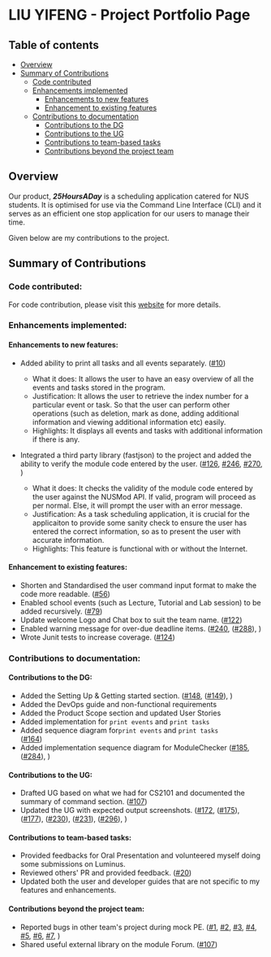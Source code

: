 # LIU YIFENG - Project Portfolio Page

## Table of contents
* [Overview](#overview)
* [Summary of Contributions](#summary-of-contributions)
  * [Code contributed](#code-contributed)
  * [Enhancements implemented](#enhancements-implemented)
    * [Enhancements to new features](#enhancements-to-new-features)
    * [Enhancement to existing features](#enhancement-to-existing-features)
  * [Contributions to documentation](#contributions-to-documentation)
    * [Contributions to the DG](#contributions-to-the-dg)
    * [Contributions to the UG](#contributions-to-the-ug)
    * [Contributions to team-based tasks](#contributions-to-team-based-tasks)
    * [Contributions beyond the project team](#contributions-beyond-the-project-team)
## Overview
Our product, **_25HoursADay_** is a scheduling application catered for NUS students. 
It is optimised for use via the Command Line Interface (CLI) and it serves as an efficient one stop application for our users to manage their time. 

Given below are my contributions to the project.

## Summary of Contributions
### Code contributed:
For code contribution, please visit this [website](https://nus-cs2113-ay2021s1.github.io/tp-dashboard/#breakdown=true&search=liu-yifeng-1&sort=groupTitle&sortWithin=title&since=2020-09-27&timeframe=commit&mergegroup=&groupSelect=groupByRepos&checkedFileTypes=docs~functional-code~test-code~other&tabOpen=true&tabType=authorship&tabAuthor=LIU-YiFeng-1&tabRepo=AY2021S1-CS2113T-T12-2%2Ftp%5Bmaster%5D&authorshipIsMergeGroup=false&authorshipFileTypes=docs~functional-code~test-code~other) 
for more details.

### Enhancements implemented:
#### Enhancements to new features:
* Added ability to print all tasks and all events separately.
 ([\#10](https://github.com/AY2021S1-CS2113T-T12-2/tp/pull/10))
  * What it does: It allows the user to have an easy overview of all the events and tasks stored in the program.
  * Justification: It allows the user to retrieve the index number for a particular event or task. So that the user can 
                    perform other operations (such as deletion, mark as done, adding additional information and viewing additional information etc) easily.
  * Highlights: It displays all events and tasks with additional information if there is any.
  
 * Integrated a third party library (fastjson) to the project and added the ability to verify the module code entered by the user.
  ([\#126](https://github.com/AY2021S1-CS2113T-T12-2/tp/pull/126),
  [\#246](https://github.com/AY2021S1-CS2113T-T12-2/tp/pull/246),
  [\#270](https://github.com/AY2021S1-CS2113T-T12-2/tp/pull/270),
  )
   * What it does: It checks the validity of the module code entered by the user against the NUSMod API.
   If valid, program will proceed as per normal. Else, it will prompt the user with an error message.
   * Justification: As a task scheduling application, it is crucial for the applicaiton to provide some sanity check to ensure the 
   user has entered the correct information, so as to present the user with accurate information.
   * Highlights: This feature is functional with or without the Internet.
  
#### Enhancement to existing features:
* Shorten and Standardised the user command input format to make the code more readable.
  ([\#56](https://github.com/AY2021S1-CS2113T-T12-2/tp/pull/56))
* Enabled school events (such as Lecture, Tutorial and Lab session) to be added recursively.
  ([\#79](https://github.com/AY2021S1-CS2113T-T12-2/tp/pull/79))
* Update welcome Logo and Chat box to suit the team name.
  ([\#122](https://github.com/AY2021S1-CS2113T-T12-2/tp/pull/122))
* Enabled warning message for over-due deadline items.
  ([\#240](https://github.com/AY2021S1-CS2113T-T12-2/tp/pull/240),
  ([\#288](https://github.com/AY2021S1-CS2113T-T12-2/tp/pull/288)),
  )
* Wrote Junit tests to increase coverage.
  ([\#124](https://github.com/AY2021S1-CS2113T-T12-2/tp/pull/124))
  
### Contributions to documentation:

#### Contributions to the DG:
* Added the Setting Up & Getting started section.
  ([\#148](https://github.com/AY2021S1-CS2113T-T12-2/tp/pull/148),
  ([\#149](https://github.com/AY2021S1-CS2113T-T12-2/tp/pull/149)),
)
* Added the DevOps guide and non-functional requirements
* Added the Product Scope section and updated User Stories
* Added implementation for `print events` and `print tasks`
* Added sequence diagram for`print events` and `print tasks`  
  ([\#164](https://github.com/AY2021S1-CS2113T-T12-2/tp/pull/149))
* Added implementation sequence diagram for ModuleChecker
  ([\#185](https://github.com/AY2021S1-CS2113T-T12-2/tp/pull/185),
  ([\#284](https://github.com/AY2021S1-CS2113T-T12-2/tp/pull/284)),
  )

#### Contributions to the UG:
* Drafted UG based on what we had for CS2101 and documented the summary of command section.
  ([\#107](https://github.com/AY2021S1-CS2113T-T12-2/tp/pull/107))
* Updated the UG with expected output screenshots.
  ([\#172](https://github.com/AY2021S1-CS2113T-T12-2/tp/pull/172),
  ([\#175](https://github.com/AY2021S1-CS2113T-T12-2/tp/pull/175)),
  ([\#177](https://github.com/AY2021S1-CS2113T-T12-2/tp/pull/177)),
  ([\#230](https://github.com/AY2021S1-CS2113T-T12-2/tp/pull/231)),
  ([\#231](https://github.com/AY2021S1-CS2113T-T12-2/tp/pull/231)),
  ([\#296](https://github.com/AY2021S1-CS2113T-T12-2/tp/pull/296)),
  )

#### Contributions to team-based tasks:
* Provided feedbacks for Oral Presentation and volunteered myself doing some submissions on Luminus.
* Reviewed others' PR and provided feedback.
  ([\#20](https://github.com/AY2021S1-CS2113T-T12-2/tp/pull/20))
* Updated both the user and developer guides that are not specific to my features and enhancements.

#### Contributions beyond the project team:
* Reported bugs in other team's project during mock PE.
  ([\#1](https://github.com/LIU-YiFeng-1/ped/issues/1),
  [\#2](https://github.com/LIU-YiFeng-1/ped/issues/2),
  [\#3](https://github.com/LIU-YiFeng-1/ped/issues/3),
  [\#4](https://github.com/LIU-YiFeng-1/ped/issues/4),
  [\#5](https://github.com/LIU-YiFeng-1/ped/issues/5),
  [\#6](https://github.com/LIU-YiFeng-1/ped/issues/6),
  [\#7](https://github.com/LIU-YiFeng-1/ped/issues/7),
  )
* Shared useful external library on the module Forum.
([\#107](https://github.com/nus-cs2113-AY2021S1/forum/issues/107))
